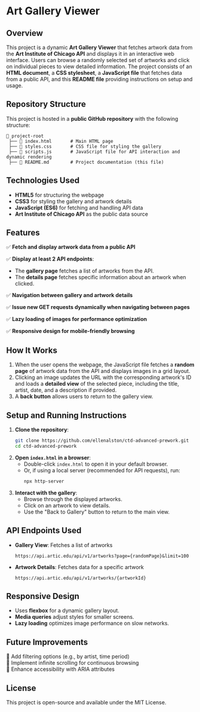 # Art Gallery Viewer

## Overview
This project is a dynamic **Art Gallery Viewer** that fetches artwork data from the **Art Institute of Chicago API** and displays it in an interactive web interface. Users can browse a randomly selected set of artworks and click on individual pieces to view detailed information. The project consists of an **HTML document**, a **CSS stylesheet**, a **JavaScript file** that fetches data from a public API, and this **README file** providing instructions on setup and usage.

## Repository Structure
This project is hosted in a **public GitHub repository** with the following structure:
```
📁 project-root
 ├── 📄 index.html       # Main HTML page
 ├── 📄 styles.css       # CSS file for styling the gallery
 ├── 📄 scripts.js       # JavaScript file for API interaction and dynamic rendering
 ├── 📄 README.md        # Project documentation (this file)
```

## Technologies Used
- **HTML5** for structuring the webpage
- **CSS3** for styling the gallery and artwork details
- **JavaScript (ES6)** for fetching and handling API data
- **Art Institute of Chicago API** as the public data source

## Features
✅ **Fetch and display artwork data from a public API** 

✅ **Display at least 2 API endpoints**:
   - The **gallery page** fetches a list of artworks from the API.
   - The **details page** fetches specific information about an artwork when clicked.

✅ **Navigation between gallery and artwork details**

✅ **Issue new GET requests dynamically when navigating between pages**

✅ **Lazy loading of images for performance optimization**

✅ **Responsive design for mobile-friendly browsing**


## How It Works
1. When the user opens the webpage, the JavaScript file fetches a **random page** of artwork data from the API and displays images in a grid layout.
2. Clicking an image updates the URL with the corresponding artwork's ID and loads a **detailed view** of the selected piece, including the title, artist, date, and a description if provided.
3. A **back button** allows users to return to the gallery view.

## Setup and Running Instructions
1. **Clone the repository**:
   ```sh
   git clone https://github.com/ellenalston/ctd-advanced-prework.git
   cd ctd-advanced-prework
   ```
2. **Open `index.html` in a browser**:
   - Double-click `index.html` to open it in your default browser.
   - Or, if using a local server (recommended for API requests), run:
     ```sh
     npx http-server
     ```
3. **Interact with the gallery**:
   - Browse through the displayed artworks.
   - Click on an artwork to view details.
   - Use the "Back to Gallery" button to return to the main view.

## API Endpoints Used
- **Gallery View**: Fetches a list of artworks
  ```
  https://api.artic.edu/api/v1/artworks?page={randomPage}&limit=100
  ```
- **Artwork Details**: Fetches data for a specific artwork
  ```
  https://api.artic.edu/api/v1/artworks/{artworkId}
  ```

## Responsive Design
- Uses **flexbox** for a dynamic gallery layout.
- **Media queries** adjust styles for smaller screens.
- **Lazy loading** optimizes image performance on slow networks.

## Future Improvements
🔹 Add filtering options (e.g., by artist, time period)  
🔹 Implement infinite scrolling for continuous browsing  
🔹 Enhance accessibility with ARIA attributes  

## License
This project is open-source and available under the MIT License.

